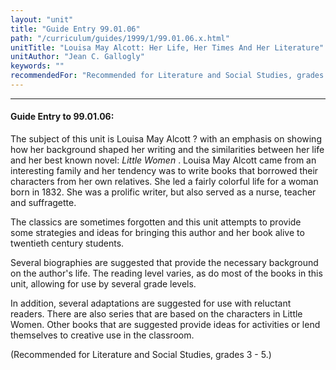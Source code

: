 ```yaml
---
layout: "unit"
title: "Guide Entry 99.01.06"
path: "/curriculum/guides/1999/1/99.01.06.x.html"
unitTitle: "Louisa May Alcott: Her Life, Her Times And Her Literature"
unitAuthor: "Jean C. Gallogly"
keywords: ""
recommendedFor: "Recommended for Literature and Social Studies, grades 3 - 5."
---
```

<body>
<hr/>
 <h4>
  Guide Entry to 99.01.06:
 </h4>
 The subject of this unit is Louisa May Alcott ? with an emphasis on showing how her background shaped her writing and the similarities between her life and her best known novel:
 <i>
  Little Women
 </i>
 . Louisa May Alcott came from an interesting family and her tendency was to write books that borrowed their characters from her own relatives.  She led a fairly colorful life for a woman born in 1832.  She was a prolific writer, but also served as a nurse, teacher and suffragette.

The classics are sometimes forgotten and this unit attempts to provide some strategies and ideas for bringing this author and her book alive to twentieth century students.
 <p>
  Several biographies are suggested that provide the necessary background on the author's life. The reading level varies, as do most of the books in this unit, allowing for use by several grade levels.
 </p>
 <p>
  In addition, several adaptations are suggested for use with reluctant readers.  There are also series that are based on the characters in Little Women.  Other books that are suggested provide ideas for activities or lend themselves to creative use in the classroom.
 </p>
 <p>
  (Recommended for Literature and Social Studies, grades 3 - 5.)
 </p>


</body>
